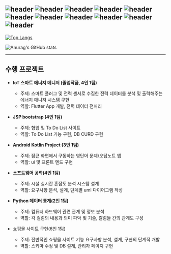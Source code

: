 
![header](https://capsule-render.vercel.app/api?type=slice&color=gradient&height=200&section=header&text=YoungMin-Kim&fontSize=80&fontColor=black)
![header](https://img.shields.io/badge/Spring-6DB33F?style=flat-square&logo=Spring&logoColor=white) ![header](https://img.shields.io/badge/SpringBoot-6DB33F?style=flat-square&logo=SpringBoot&logoColor=white)  ![header](https://img.shields.io/badge/Oracle-F80000?style=flat-square&logo=Oracle&logoColor=white) ![header](https://img.shields.io/badge/MySQL-4479A1?style=flat-square&logo=MySQL&logoColor=white) ![header](https://img.shields.io/badge/AmazonAWS-232F3E?style=flat-square&logo=AmazonAWS&logoColor=white) 
![header](https://img.shields.io/badge/Flutter-02569B?style=flat-square&logo=Flutter&logoColor=white) ![header](https://img.shields.io/badge/Kotlin-7F52FF?style=flat-square&logo=Kotlin&logoColor=white) ![header](https://img.shields.io/badge/Python-3776AB?style=flat-square&logo=Python&logoColor=white) ![header](https://img.shields.io/badge/R-276DC3?style=flat-square&logo=R&logoColor=white) ![header](https://img.shields.io/badge/GoogleColab-F9AB00?style=flat-square&logo=GoogleColab&logoColor=white) 
---
[![Top Langs](https://github-readme-stats.vercel.app/api/top-langs/?username=Young-Min-Kim&langs_count=8)](https://github.com/anuraghazra/github-readme-stats)

![Anurag's GitHub stats](https://github-readme-stats.vercel.app/api?username=Young-Min-Kim&show_icons=true&theme=radical)


---
## 수행 프로젝트
- **IoT 스마트 에너지 메니저 (졸업작품, 4인 1팀)**
  - 주제:  스마트 플러그 및 전력 센서로 수집한 전력 데이터를 분석 및 출력해주는 에너지 매니저 시스템 구현
  - 역할:  Flutter App 개발, 전력 데이터 전처리

- **JSP bootstrap (4인 1팀)**
  - 주제:  협업 및 To Do List 사이트 
  - 역할:  To Do List 기능 구현, DB CURD 구현

- **Android Kotlin Project (3인 1팀)**
  - 주제:  잠근 화면에서 구동하는 영단어 문제/오답노트 앱
  - 역할:  ui 및  프론트 엔드 구현

- **소프트웨어 공학(4인 1팀)**
  - 주제:  시설 실시간 혼잡도 분석 시스템 설계
  - 역할:  요구사항 분석, 설계, 단계별 uml 다이어그램 작성

- **Python 데이터 통계(2인 1팀)**
  - 주제:  컴퓨터 하드웨어 관련 관계 및 정보 분석
  - 역할:  각 컬럼의 내용과 의미 파악 및 기술, 칼럼들 간의 관계도 구성

- 쇼핑몰 사이트 구현(6인 1팀)
  - 주제:  전반적인 쇼핑몰 사이트 기능 요구사항 분석, 설계, 구현의 단계적 개발
  - 역할:  스키마 수정 및 DB 설계, 관리자 페이지 구현
